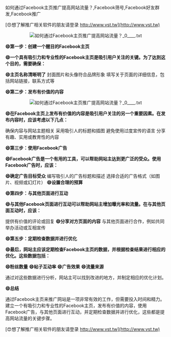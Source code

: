 如何通过Facebook主页推广提高网站流量？,Facebook筛号,Facebook好友群发,Facebook推广

[😍想了解推广相关软件的朋友请登录 http://www.vst.tw](http://www.vst.tw)

 <center><img src="https://vst.tw/MP4/tuiguang/png/3.png" alt="如何通过Facebook主页推广提高网站流量？_0____.txt"></center>

**😄第一步：创建一个醒目的Facebook主页**

**😄一个具有吸引力和专业性的Facebook主页是吸引用户关注的关键。为了达到这个目的，需要确保：**

**😄主页名称清晰明了**
封面图片和头像符合品牌形象
填写关于页面的详细信息，包括网站链接，联系方式等

**😄第二步：发布有价值的内容**

 <center><img src="https://vst.tw/MP4/tuiguang/png/3.png" alt="如何通过Facebook主页推广提高网站流量？_0____.txt"></center>

**😄在Facebook主页上发布有价值的内容是吸引用户关注的另一个重要因素。在发布内容时，应该考虑以下几点：**

确保内容与网站主题相关
采用吸引人的标题和插图
避免使用过度宣传的语言
分享有趣、实用或教育性的内容

**😄第三步：使用Facebook广告**

**😄Facebook广告是一个有用的工具，可以帮助网站主达到更广泛的受众。使用Facebook广告时，应该：**

**😄确定广告目标受众**
编写吸引人的广告标题和描述
选择合适的广告格式（如图片、视频或幻灯片）
**😄设置合理的预算**

**😄第四步：与其他页面进行互动**

**😄与其他Facebook页面进行互动可以帮助网站主增加曝光率和流量。在与其他页面互动时，应该：**

提供有价值的评论或回复
**😄分享对方页面的内容**
与其他页面进行合作，例如共同举办活动或互相宣传

**😄第五步：定期检查数据并进行优化**

**😄最后，网站主应该定期检查Facebook主页的数据，并根据检查结果进行相应的优化。这些数据包括：**

**😄粉丝数量**
**😄帖子互动率**
**😄广告效果**
**😄流量来源**

通过对这些数据进行分析，网站主可以找到改进的地方，并制定相应的优化计划。

**😄总结**

通过Facebook主页来推广网站是一项非常有效的工作，但需要投入时间和精力。建立一个有吸引力和专业性的Facebook主页，发布有价值的内容，使用Facebook广告，与其他页面进行互动，并定期检查数据并进行优化，这些都是提高网站流量的关键步骤。

[😍想了解推广相关软件的朋友请登录 http://www.vst.tw](http://www.vst.tw)




